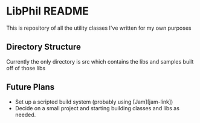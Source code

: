 # LibPhil README

This is repository of all the utility classes I've written for my own purposes

## Directory Structure

Currently the only directory is src which contains the libs and samples built off of those libs

## Future Plans

* Set up a scripted build system (probably using [Jam][jam-link])
* Decide on a small project and starting building classes and libs as needed.

